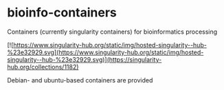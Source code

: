 # bioinfo-containers
Containers (currently singularity containers) for bioinformatics processing

[![https://www.singularity-hub.org/static/img/hosted-singularity--hub-%23e32929.svg](https://www.singularity-hub.org/static/img/hosted-singularity--hub-%23e32929.svg)](https://singularity-hub.org/collections/1182)

Debian- and ubuntu-based containers are provided
